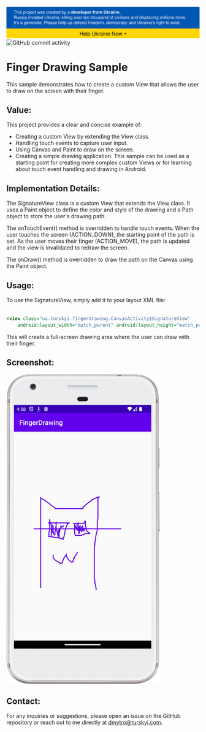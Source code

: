 [![Stand With Ukraine](https://raw.githubusercontent.com/vshymanskyy/StandWithUkraine/main/banner-direct-single.svg)](https://stand-with-ukraine.pp.ua)
<img alt="GitHub commit activity" src="https://img.shields.io/github/commit-activity/m/Turskyi/FingerDrawing">

# Finger Drawing Sample

This sample demonstrates how to create a custom View that allows the user to
draw on the screen with their finger.

## Value:

This project provides a clear and concise example of:

- Creating a custom View by extending the View class.
- Handling touch events to capture user input.
- Using Canvas and Paint to draw on the screen.
- Creating a simple drawing application.
  This sample can be used as a starting point for creating more complex custom
  Views or for learning about touch event handling and drawing in Android.

## Implementation Details:

The SignatureView class is a custom View that extends the View class. It uses
a Paint object to define the color and style of the drawing and a Path object
to store the user's drawing path.

The onTouchEvent() method is overridden to handle touch events. When the user
touches the screen (ACTION_DOWN), the starting point of the path is set. As
the user moves their finger (ACTION_MOVE), the path is updated and the view is
invalidated to redraw the screen.

The onDraw() method is overridden to draw the path on the Canvas using the
Paint object.

## Usage:

To use the SignatureView, simply add it to your layout XML file:

```xml

<view class="ua.turskyi.fingerdrawing.CanvasActivity$SignatureView"
    android:layout_width="match_parent" android:layout_height="match_parent" />
```

This will create a full-screen drawing area where the user can draw with their
finger.

## Screenshot:

<!--suppress CheckImageSize -->
<img src="screenshot/Screenshot_20240728.png" width="400"  alt="screenshot">

## Contact:

For any inquiries or suggestions, please open an issue on the GitHub repository
or reach out to me directly at
[dmytro@turskyi.com](mailto:dmytro@turskyi.com).